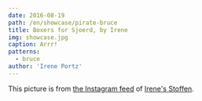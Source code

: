 ```yaml
---
date: 2016-08-19
path: /en/showcase/pirate-bruce
title: Boxers for Sjoerd, by Irene
img: showcase.jpg
caption: Arrr!
patterns:
  - bruce
author: 'Irene Portz'
---
```


This picture is from [the Instagram feed](https://www.instagram.com/p/BJS0jaThfh1/) of [Irene's Stoffen](https://www.facebook.com/irenes.stoffen).